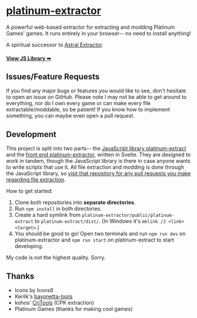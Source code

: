# [platinum-extractor](https://cabalex.github.io/platinum-extractor)
A powerful web-based extractor for extracting and modding Platinum Games' games. It runs entirely in your browser-- no need to install anything!

A spiritual successor to [Astral Extractor](https://cabalex.github.io/astral-extractor).

#### [View JS Library ➡](https://github.com/cabalex/platinum-extract)

## Issues/Feature Requests
If you find any major bugs or features you would like to see, don't hesitate to open an issue on GitHub. Please note I may not be able to get around to everything, nor do I own every game or can make every file extractable/moddable, so be patient! If you know how to implement something, you can maybe even open a pull request.

## Development
This project is split into two parts-- the [JavaScript library platinum-extract](https://cabalex.github.io/platinum-extract) and the [front end platinum-extractor](https://cabalex.github.io/platinum-extractor), written in Svelte. They are designed to work in tandem, though the JavaScript library is there in case anyone wants to write scripts that use it. All file extraction and modding is done through the JavaScript library, so [visit that repository for any pull requests you make regarding file extraction](https://cabalex.github.io/platinum-extract).

How to get started:
1. Clone both repositories into **separate directories**.
2. Run `npm install` in both directories.
3. Create a hard symlink from `platinum-extractor/public/platinum-extract` to `platinum-extract/dist/`. (In Windows it's `mklink /J <link> <target>`.)
4. You should be good to go! Open two terminals and run `npm run dev` on platinum-extractor and `npm run start` on platinum-extract to start developing.

My code is not the highest quality. Sorry.

## Thanks
- Icons by Icons8
- Kerilk's [bayonetta-tools](https://github.com/Kerilk/bayonetta_tools/)
- kohos' [CriTools](https://github.com/kohos/CriTools) (CPK extraction)
- Platinum Games (thanks for making cool games)